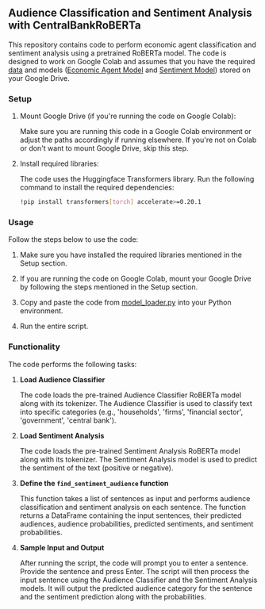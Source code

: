 ## Audience Classification and Sentiment Analysis with CentralBankRoBERTa

This repository contains code to perform economic agent classification and sentiment analysis using a pretrained RoBERTa model. The code is designed to work on Google Colab and assumes that you have the required [data](https://github.com/Moritz-Pfeifer/CentralBankRoBERTa/tree/main/Data) and models ([Economic Agent Model](https://github.com/Moritz-Pfeifer/CentralBankRoBERTa/tree/main/Agent_classification/result/RoBERTa) and [Sentiment Model](https://github.com/Moritz-Pfeifer/CentralBankRoBERTa/tree/main/Sentiment_classification/result/RoBERTa/checkpoint-500)) stored on your Google Drive.

### Setup

1. Mount Google Drive (if you're running the code on Google Colab):

   Make sure you are running this code in a Google Colab environment or adjust the paths accordingly if running elsewhere. If you're not on Colab or don't want to mount Google Drive, skip this step.

2. Install required libraries:

   The code uses the Huggingface Transformers library. Run the following command to install the required dependencies:

   ```bash
   !pip install transformers[torch] accelerate>=0.20.1
   ```

### Usage

   Follow the steps below to use the code:

1. Make sure you have installed the required libraries mentioned in the Setup section.

2. If you are running the code on Google Colab, mount your Google Drive by following the steps mentioned in the Setup section.

3. Copy and paste the code from [model_loader.py](model_loader.py) into your Python environment.

4. Run the entire script.

### Functionality

   The code performs the following tasks:

1. **Load Audience Classifier**

   The code loads the pre-trained Audience Classifier RoBERTa model along with its tokenizer. The Audience Classifier is used to classify text into specific categories (e.g., 'households', 'firms', 'financial sector', 'government', 'central bank').

2. **Load Sentiment Analysis**

   The code loads the pre-trained Sentiment Analysis RoBERTa model along with its tokenizer. The Sentiment Analysis model is used to predict the sentiment of the text (positive or negative).

3. **Define the `find_sentiment_audience` function**

   This function takes a list of sentences as input and performs audience classification and sentiment analysis on each sentence. The function returns a DataFrame containing the input sentences, their predicted audiences, audience probabilities, predicted sentiments, and sentiment probabilities.

4. **Sample Input and Output**

   After running the script, the code will prompt you to enter a sentence. Provide the sentence and press Enter. The script will then process the input sentence using the Audience Classifier and the Sentiment Analysis models. It will output the predicted audience category for the sentence and the sentiment prediction along with the probabilities.

